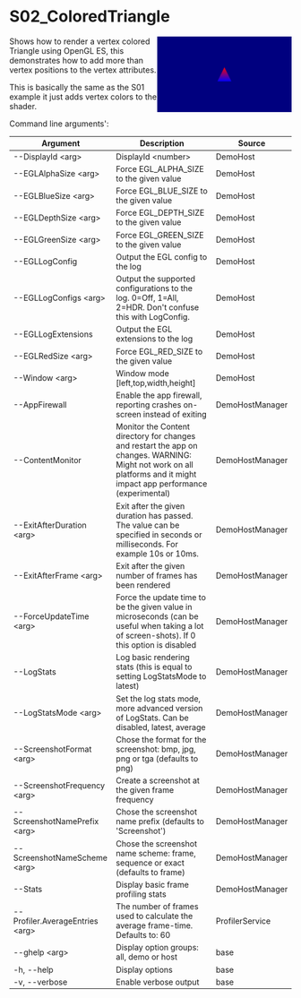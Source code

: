 <!-- #AG_DEMOAPP_HEADER_BEGIN# -->
# S02_ColoredTriangle
<img src="./Example.jpg" height="135px" style="float:right">

<!-- #AG_DEMOAPP_HEADER_END# -->
<!-- #AG_BRIEF_BEGIN# -->
Shows how to render a vertex colored Triangle using OpenGL ES, this demonstrates how to add more than vertex
positions to the vertex attributes.

This is basically the same as the S01 example it just adds vertex colors to the shader.
<!-- #AG_BRIEF_END# -->

<!-- #AG_DEMOAPP_COMMANDLINE_ARGUMENTS_BEGIN# -->

Command line arguments':

Argument                       |Description                                                                                                                                                          |Source
-------------------------------|---------------------------------------------------------------------------------------------------------------------------------------------------------------------|---------------
--DisplayId \<arg>             |DisplayId \<number>                                                                                                                                                  |DemoHost
--EGLAlphaSize \<arg>          |Force EGL_ALPHA_SIZE to the given value                                                                                                                              |DemoHost
--EGLBlueSize \<arg>           |Force EGL_BLUE_SIZE to the given value                                                                                                                               |DemoHost
--EGLDepthSize \<arg>          |Force EGL_DEPTH_SIZE to the given value                                                                                                                              |DemoHost
--EGLGreenSize \<arg>          |Force EGL_GREEN_SIZE to the given value                                                                                                                              |DemoHost
--EGLLogConfig                 |Output the EGL config to the log                                                                                                                                     |DemoHost
--EGLLogConfigs \<arg>         |Output the supported configurations to the log. 0=Off, 1=All, 2=HDR. Don't confuse this with LogConfig.                                                              |DemoHost
--EGLLogExtensions             |Output the EGL extensions to the log                                                                                                                                 |DemoHost
--EGLRedSize \<arg>            |Force EGL_RED_SIZE to the given value                                                                                                                                |DemoHost
--Window \<arg>                |Window mode [left,top,width,height]                                                                                                                                  |DemoHost
--AppFirewall                  |Enable the app firewall, reporting crashes on-screen instead of exiting                                                                                              |DemoHostManager
--ContentMonitor               |Monitor the Content directory for changes and restart the app on changes. WARNING: Might not work on all platforms and it might impact app performance (experimental)|DemoHostManager
--ExitAfterDuration \<arg>     |Exit after the given duration has passed. The value can be specified in seconds or milliseconds. For example 10s or 10ms.                                            |DemoHostManager
--ExitAfterFrame \<arg>        |Exit after the given number of frames has been rendered                                                                                                              |DemoHostManager
--ForceUpdateTime \<arg>       |Force the update time to be the given value in microseconds (can be useful when taking a lot of screen-shots). If 0 this option is disabled                          |DemoHostManager
--LogStats                     |Log basic rendering stats (this is equal to setting LogStatsMode to latest)                                                                                          |DemoHostManager
--LogStatsMode \<arg>          |Set the log stats mode, more advanced version of LogStats. Can be disabled, latest, average                                                                          |DemoHostManager
--ScreenshotFormat \<arg>      |Chose the format for the screenshot: bmp, jpg, png or tga (defaults to png)                                                                                          |DemoHostManager
--ScreenshotFrequency \<arg>   |Create a screenshot at the given frame frequency                                                                                                                     |DemoHostManager
--ScreenshotNamePrefix \<arg>  |Chose the screenshot name prefix (defaults to 'Screenshot')                                                                                                          |DemoHostManager
--ScreenshotNameScheme \<arg>  |Chose the screenshot name scheme: frame, sequence or exact (defaults to frame)                                                                                       |DemoHostManager
--Stats                        |Display basic frame profiling stats                                                                                                                                  |DemoHostManager
--Profiler.AverageEntries \<arg>|The number of frames used to calculate the average frame-time. Defaults to: 60                                                                                       |ProfilerService
--ghelp \<arg>                 |Display option groups: all, demo or host                                                                                                                             |base
-h, --help                     |Display options                                                                                                                                                      |base
-v, --verbose                  |Enable verbose output                                                                                                                                                |base
<!-- #AG_DEMOAPP_COMMANDLINE_ARGUMENTS_END# -->
